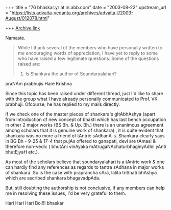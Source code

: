 +++
title = "76 bhaskar.yr at in.abb.com"
date = "2003-08-22"
upstream_url = "https://lists.advaita-vedanta.org/archives/advaita-l/2003-August/012078.html"

+++
[Archive link](https://lists.advaita-vedanta.org/archives/advaita-l/2003-August/012078.html)


 Namaste.
>
> While I thank several of the members who have personally written
> to me encouraging words of appreciation, I have yet to reply to
> some who have raised a few legitimate questions.  Some of the
> questions raised are:
> 1.  Is Shankara the author of Soundaryalahari?

praNAm prabhujis
Hare Krishna

Since this topic has been raised under different thread, just I'd like to
share  with the group what I have already  personally communicated to Prof.
VK prabhuji.  Ofcourse, he has replied to my mails directly.

If we check one of the master pieces of shankara's gItAbhAshya (apart from
introduction of new concept of bhakti  which has last bench occupation in
other 2 major works (BS Bh. & Up. Bh.) there is an unanimous agreement
among scholars that it is genuine work of shankara) , it is quite evident
that shankara was no more a friend of tAntric sAdhanA-s.  Shankara clearly
says in BG Bh - 9-25 & 17-4 that pujAs offered to ganapati, devi are tAmasi
& therefore non-vedic ( bhutAni vinAyaka mAtrugaNAchaturbhaginyAdIni yAnti
bhutEjyaH etc.).

As most of the scholars believe that soundaryalahari is a tAntric work &
one can hardly find any references as regards to tantra sAdhana in major
works of shankara.  So is the case with praprancha sAra, lalita triShati
bhAshya which are ascribed shankara bhagavadpAda.

But, still doubting the authorship  is not conclusive, if any members can
help me in resolving these issues, I'd be very grateful to them.

Hari Hari Hari Bol!!!
bhaskar



